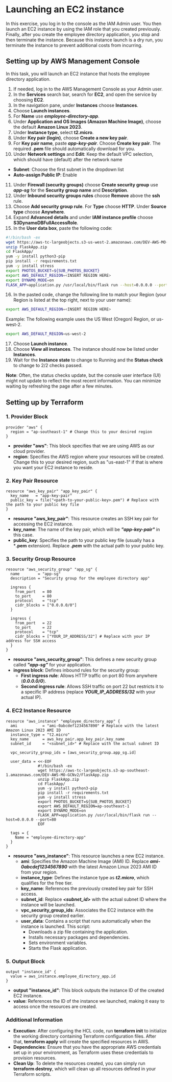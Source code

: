 # Launching an EC2 instance
In this exercise, you log in to the console as the IAM Admin user. You then launch an EC2 instance by using the IAM role that you created previously. Finally, after you create the employee directory application, you stop and then terminate the instance. Because this instance launch is a dry run, you terminate the instance to prevent additional costs from incurring.
## Setting up by AWS Management Console 
In this task, you will launch an EC2 instance that hosts the employee directory application.
1. If needed, log in to the AWS Management Console as your Admin user.
2. In the **Services** search bar, search for **EC2**, and open the service by choosing **EC2**.
3. In the navigation pane, under **Instances** choose **Instances**.
4. Choose **Launch instances**.
5. For **Name** use ***employee-directory-app***.
6. Under **Application and OS Images (Amazon Machine Image)**, choose the default **Amazon Linux 2023**.
7. Under **Instance type**, select **t2.micro**.
8. Under **Key pair (login)**, choose **Create a new key pair**.
9. For **Key pair name**, paste ***app-key-pair***. Choose **Create key pair**. The required **.pem** file should automatically download for you.
10. Under **Network settings** and **Edit**: Keep the default VPC selection, which should have (default) after the network name
  - **Subnet**: Choose the first subnet in the dropdown list
  - **Auto-assign Public IP**: Enable
11. Under **Firewall (security groups)** choose **Create security group** use ***app-sg*** for the **Security group name** and **Description**.
12. Under **Inbound security groups rules** choose **Remove** above the **ssh** rule.
13. Choose **Add security group rule**. For **Type** choose **HTTP**. Under **Source type** choose **Anywhere**.
14. Expand **Advanced details** and under **IAM instance profile** choose **S3DynamoDBFullAccessRole**.
15. In the **User data box**, paste the following code:
```bash
#!/bin/bash -ex
wget https://aws-tc-largeobjects.s3-us-west-2.amazonaws.com/DEV-AWS-MO-GCNv2/FlaskApp.zip
unzip FlaskApp.zip
cd FlaskApp/
yum -y install python3-pip
pip install -r requirements.txt
yum -y install stress
export PHOTOS_BUCKET=${SUB_PHOTOS_BUCKET}
export AWS_DEFAULT_REGION=<INSERT REGION HERE>
export DYNAMO_MODE=on
FLASK_APP=application.py /usr/local/bin/flask run --host=0.0.0.0 --port=80
```
16. In the pasted code, change the following line to match your Region (your Region is listed at the top right, next to your user name):
```bash
export AWS_DEFAULT_REGION=<INSERT REGION HERE>
```
Example:
The following example uses the US West (Oregon) Region, or us-west-2.
```bash
export AWS_DEFAULT_REGION=us-west-2
```
17. Choose **Launch instance**.
18. Choose **View all instances**.
The instance should now be listed under **Instances**.
19. Wait for the **Instance state** to change to Running and the **Status check** to change to 2/2 checks passed.

**Note**: Often, the status checks update, but the console user interface (UI) might not update to reflect the most recent information. You can minimize waiting by refreshing the page after a few minutes.
## Setting up by Terraform
### 1. Provider Block
```hcl
provider "aws" {
  region = "ap-southeast-1" # Change this to your desired region
}
```
  - **provider "aws"**: This block specifies that we are using AWS as our cloud provider.
  - **region**: Specifies the AWS region where your resources will be created. Change this to your desired region, such as "us-east-1" if that is where you want your EC2 instance to reside.
### 2. Key Pair Resource
```hcl
resource "aws_key_pair" "app_key_pair" {
  key_name   = "app-key-pair"
  public_key = file("<path-to-your-public-key>.pem") # Replace with the path to your public key file
}
```
  - **resource "aws_key_pair"**: This resource creates an SSH key pair for accessing the EC2 instance.
  - **key_name**: The name of the key pair, which will be ***"app-key-pair"*** in this case.
  - **public_key**: Specifies the path to your public key file (usually has a ***.pem** extension). Replace ***<path-to-your-public-key>.pem*** with the actual path to your public key.
### 3. Security Group Resource
```hcl
resource "aws_security_group" "app_sg" {
  name        = "app-sg"
  description = "Security group for the employee directory app"

  ingress {
    from_port   = 80
    to_port     = 80
    protocol    = "tcp"
    cidr_blocks = ["0.0.0.0/0"]
  }

  ingress {
    from_port   = 22
    to_port     = 22
    protocol    = "tcp"
    cidr_blocks = ["YOUR_IP_ADDRESS/32"] # Replace with your IP address for SSH access
  }
}
```
  - **resource "aws_security_group"**: This defines a new security group called ***"app-sg"*** for your application.
  - **ingress block**: Defines inbound rules for the security group:
    - **First ingress rule**: Allows HTTP traffic on port 80 from anywhere (***0.0.0.0/0***).
    - **Second ingress rule**: Allows SSH traffic on port 22 but restricts it to a specific IP address (replace ***YOUR_IP_ADDRESS/32*** with your actual IP).
### 4. EC2 Instance Resource
```hcl
resource "aws_instance" "employee_directory_app" {
  ami           = "ami-0abcdef1234567890" # Replace with the latest Amazon Linux 2023 AMI ID
  instance_type = "t2.micro"
  key_name      = aws_key_pair.app_key_pair.key_name
  subnet_id     = "<subnet_id>" # Replace with the actual subnet ID
  
  vpc_security_group_ids = [aws_security_group.app_sg.id]

  user_data = <<-EOF
              #!/bin/bash -ex
              wget https://aws-tc-largeobjects.s3-ap-southeast-1.amazonaws.com/DEV-AWS-MO-GCNv2/FlaskApp.zip
              unzip FlaskApp.zip
              cd FlaskApp/
              yum -y install python3-pip
              pip install -r requirements.txt
              yum -y install stress
              export PHOTOS_BUCKET=${SUB_PHOTOS_BUCKET}
              export AWS_DEFAULT_REGION=ap-southeast-1
              export DYNAMO_MODE=on
              FLASK_APP=application.py /usr/local/bin/flask run --host=0.0.0.0 --port=80
              EOF

  tags = {
    Name = "employee-directory-app"
  }
}
```
  - **resource "aws_instance"**: This resource launches a new EC2 instance.
    - **ami**: Specifies the Amazon Machine Image (AMI) ID. Replace ***ami-0abcdef1234567890*** with the latest Amazon Linux 2023 AMI ID from your region.
    - **instance_type**: Defines the instance type as ***t2.micro***, which qualifies for the free tier.
    - **key_name**: References the previously created key pair for SSH access.
    - **subnet_id**: Replace ***<subnet_id>*** with the actual subnet ID where the instance will be launched.
    - **vpc_security_group_ids**: Associates the EC2 instance with the security group created earlier.
    - **user_data**: Contains a script that runs automatically when the instance is launched. This script:
      - Downloads a zip file containing the application.
      - Installs necessary packages and dependencies.
      - Sets environment variables.
      - Starts the Flask application.
### 5. Output Block
```hcl
output "instance_id" {
  value = aws_instance.employee_directory_app.id
}
```
  - **output "instance_id"**: This block outputs the instance ID of the created EC2 instance.
  - **value**: References the ID of the instance we launched, making it easy to access once the resources are created.
### Additional Information
  - **Execution**: After configuring the HCL code, run **terraform init** to initialize the working directory containing Terraform configuration files. After that, **terraform apply** will create the specified resources in AWS.
  - **Dependencies**: Ensure that you have the appropriate AWS credentials set up in your environment, as Terraform uses these credentials to provision resources.
  - **Clean Up**: To delete the resources created, you can simply run **terraform destroy**, which will clean up all resources defined in your Terraform scripts.
